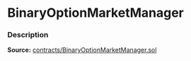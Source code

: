 # BinaryOptionMarketManager

### Description <a id="description"></a>

**Source:** [contracts/BinaryOptionMarketManager.sol](https://github.com/perifinance/peri-finance/blob/master/contracts/BinaryOptionMarketManager.sol)

